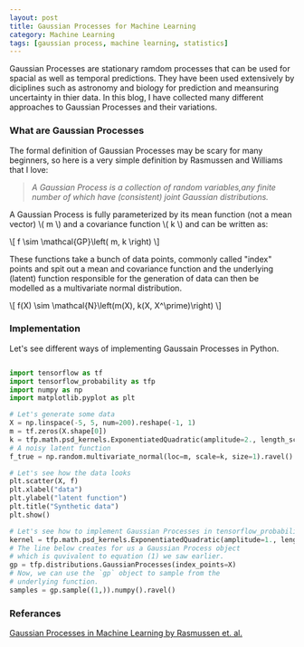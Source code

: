 ```yaml
---
layout: post
title: Gaussian Processes for Machine Learning
category: Machine Learning
tags: [gaussian process, machine learning, statistics]
---
```


Gaussian Processes are stationary ramdom processes that can be used for spacial as well as temporal predictions. They have been used extensively by diciplines such as astronomy and biology for prediction and meansuring uncertainty in thier data. In this blog, I have collected many different approaches to Gaussian Processes and their variations.

### What are Gaussian Processes

The formal definition of Gaussian Processes may be scary for many beginners, so here is a very simple definition by Rasmussen and Williams that I love:

> *A Gaussian Process is a collection of random variables,any finite number of which have (consistent) joint Gaussian distributions.*

A Gaussian Process is fully parameterized by its mean function (not a mean vector) \\( m \\) and a covariance function \\( k \\) and can be written as:

\\[ f \sim \mathcal{GP}\left( m, k \right) \\]

These functions take a bunch of data points, commonly called "index" points and spit out a mean and covariance function and the underlying (latent) function responsible for the generation of data can then be modelled as a multivariate normal distribution.

\\[ f(X) \sim \mathcal{N}\left(m(X), k(X, X^\prime)\right) \\]

### Implementation

Let's see different ways of implementing Gaussain Processes in Python.

```python

import tensorflow as tf
import tensorflow_probability as tfp
import numpy as np
import matplotlib.pyplot as plt

# Let's generate some data
X = np.linspace(-5, 5, num=200).reshape(-1, 1)
m = tf.zeros(X.shape[0])
k = tfp.math.psd_kernels.ExponentiatedQuadratic(amplitude=2., length_scale=1.5, feature_ndims=1)(X, X)
# A noisy latent function
f_true = np.random.multivariate_normal(loc=m, scale=k, size=1).ravel() + np.random.randn(X.shape[0])

# Let's see how the data looks
plt.scatter(X, f)
plt.xlabel("data")
plt.ylabel("latent function")
plt.title("Synthetic data")
plt.show()

# Let's see how to implement Gaussian Processes in tensorflow_probability
kernel = tfp.math.psd_kernels.ExponentiatedQuadratic(amplitude=1., length_scale=1., feature_ndims=1)
# The line below creates for us a Gaussian Process object
# which is quvivalent to equation (1) we saw earlier.
gp = tfp.distributions.GaussianProcesses(index_points=X)
# Now, we can use the `gp` object to sample from the
# underlying function.
samples = gp.sample((1,)).numpy().ravel()

```

### Referances

[Gaussian Processes in Machine Learning by Rasmussen et. al.](http://www.gaussianprocess.org/gpml/chapters/RW.pdf)
